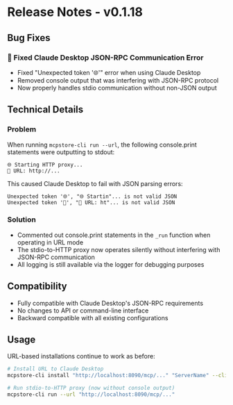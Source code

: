 # Release Notes - v0.1.18

## Bug Fixes

### 🐛 Fixed Claude Desktop JSON-RPC Communication Error
- Fixed "Unexpected token '🌐'" error when using Claude Desktop
- Removed console output that was interfering with JSON-RPC protocol
- Now properly handles stdio communication without non-JSON output

## Technical Details

### Problem
When running `mcpstore-cli run --url`, the following console.print statements were outputting to stdout:
```
🌐 Starting HTTP proxy...
📡 URL: http://...
```

This caused Claude Desktop to fail with JSON parsing errors:
```
Unexpected token '🌐', "🌐 Startin"... is not valid JSON
Unexpected token '📡', "📡 URL: ht"... is not valid JSON
```

### Solution
- Commented out console.print statements in the `_run` function when operating in URL mode
- The stdio-to-HTTP proxy now operates silently without interfering with JSON-RPC communication
- All logging is still available via the logger for debugging purposes

## Compatibility
- Fully compatible with Claude Desktop's JSON-RPC requirements
- No changes to API or command-line interface
- Backward compatible with all existing configurations

## Usage
URL-based installations continue to work as before:
```bash
# Install URL to Claude Desktop
mcpstore-cli install "http://localhost:8090/mcp/..." "ServerName" --client claude

# Run stdio-to-HTTP proxy (now without console output)
mcpstore-cli run --url "http://localhost:8090/mcp/..."
```